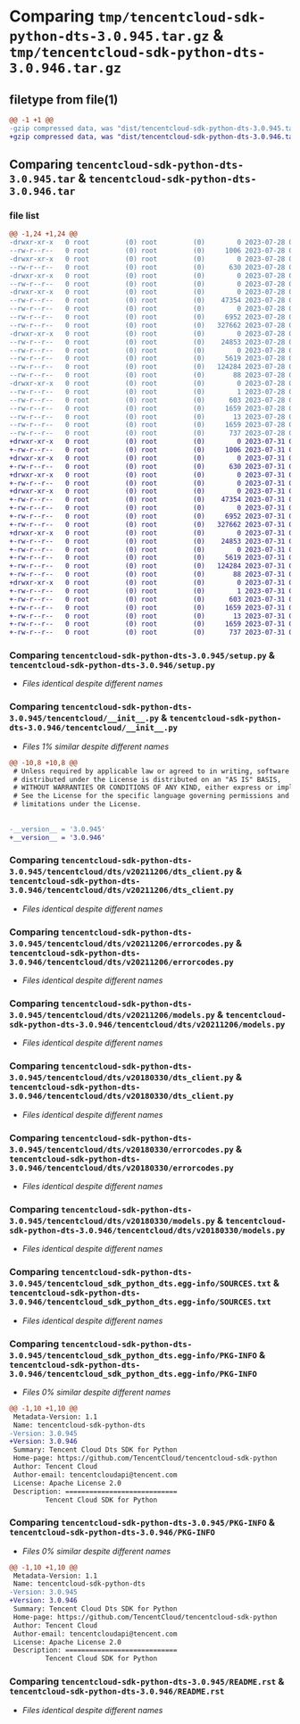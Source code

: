 # Comparing `tmp/tencentcloud-sdk-python-dts-3.0.945.tar.gz` & `tmp/tencentcloud-sdk-python-dts-3.0.946.tar.gz`

## filetype from file(1)

```diff
@@ -1 +1 @@
-gzip compressed data, was "dist/tencentcloud-sdk-python-dts-3.0.945.tar", last modified: Fri Jul 28 00:27:23 2023, max compression
+gzip compressed data, was "dist/tencentcloud-sdk-python-dts-3.0.946.tar", last modified: Mon Jul 31 00:25:22 2023, max compression
```

## Comparing `tencentcloud-sdk-python-dts-3.0.945.tar` & `tencentcloud-sdk-python-dts-3.0.946.tar`

### file list

```diff
@@ -1,24 +1,24 @@
-drwxr-xr-x   0 root         (0) root         (0)        0 2023-07-28 00:27:23.000000 tencentcloud-sdk-python-dts-3.0.945/
--rw-r--r--   0 root         (0) root         (0)     1006 2023-07-28 00:27:22.000000 tencentcloud-sdk-python-dts-3.0.945/setup.py
-drwxr-xr-x   0 root         (0) root         (0)        0 2023-07-28 00:27:23.000000 tencentcloud-sdk-python-dts-3.0.945/tencentcloud/
--rw-r--r--   0 root         (0) root         (0)      630 2023-07-28 00:27:22.000000 tencentcloud-sdk-python-dts-3.0.945/tencentcloud/__init__.py
-drwxr-xr-x   0 root         (0) root         (0)        0 2023-07-28 00:27:23.000000 tencentcloud-sdk-python-dts-3.0.945/tencentcloud/dts/
--rw-r--r--   0 root         (0) root         (0)        0 2023-07-28 00:27:22.000000 tencentcloud-sdk-python-dts-3.0.945/tencentcloud/dts/__init__.py
-drwxr-xr-x   0 root         (0) root         (0)        0 2023-07-28 00:27:23.000000 tencentcloud-sdk-python-dts-3.0.945/tencentcloud/dts/v20211206/
--rw-r--r--   0 root         (0) root         (0)    47354 2023-07-28 00:27:22.000000 tencentcloud-sdk-python-dts-3.0.945/tencentcloud/dts/v20211206/dts_client.py
--rw-r--r--   0 root         (0) root         (0)        0 2023-07-28 00:27:22.000000 tencentcloud-sdk-python-dts-3.0.945/tencentcloud/dts/v20211206/__init__.py
--rw-r--r--   0 root         (0) root         (0)     6952 2023-07-28 00:27:22.000000 tencentcloud-sdk-python-dts-3.0.945/tencentcloud/dts/v20211206/errorcodes.py
--rw-r--r--   0 root         (0) root         (0)   327662 2023-07-28 00:27:22.000000 tencentcloud-sdk-python-dts-3.0.945/tencentcloud/dts/v20211206/models.py
-drwxr-xr-x   0 root         (0) root         (0)        0 2023-07-28 00:27:23.000000 tencentcloud-sdk-python-dts-3.0.945/tencentcloud/dts/v20180330/
--rw-r--r--   0 root         (0) root         (0)    24853 2023-07-28 00:27:22.000000 tencentcloud-sdk-python-dts-3.0.945/tencentcloud/dts/v20180330/dts_client.py
--rw-r--r--   0 root         (0) root         (0)        0 2023-07-28 00:27:22.000000 tencentcloud-sdk-python-dts-3.0.945/tencentcloud/dts/v20180330/__init__.py
--rw-r--r--   0 root         (0) root         (0)     5619 2023-07-28 00:27:22.000000 tencentcloud-sdk-python-dts-3.0.945/tencentcloud/dts/v20180330/errorcodes.py
--rw-r--r--   0 root         (0) root         (0)   124284 2023-07-28 00:27:22.000000 tencentcloud-sdk-python-dts-3.0.945/tencentcloud/dts/v20180330/models.py
--rw-r--r--   0 root         (0) root         (0)       88 2023-07-28 00:27:23.000000 tencentcloud-sdk-python-dts-3.0.945/setup.cfg
-drwxr-xr-x   0 root         (0) root         (0)        0 2023-07-28 00:27:23.000000 tencentcloud-sdk-python-dts-3.0.945/tencentcloud_sdk_python_dts.egg-info/
--rw-r--r--   0 root         (0) root         (0)        1 2023-07-28 00:27:23.000000 tencentcloud-sdk-python-dts-3.0.945/tencentcloud_sdk_python_dts.egg-info/dependency_links.txt
--rw-r--r--   0 root         (0) root         (0)      603 2023-07-28 00:27:23.000000 tencentcloud-sdk-python-dts-3.0.945/tencentcloud_sdk_python_dts.egg-info/SOURCES.txt
--rw-r--r--   0 root         (0) root         (0)     1659 2023-07-28 00:27:23.000000 tencentcloud-sdk-python-dts-3.0.945/tencentcloud_sdk_python_dts.egg-info/PKG-INFO
--rw-r--r--   0 root         (0) root         (0)       13 2023-07-28 00:27:23.000000 tencentcloud-sdk-python-dts-3.0.945/tencentcloud_sdk_python_dts.egg-info/top_level.txt
--rw-r--r--   0 root         (0) root         (0)     1659 2023-07-28 00:27:23.000000 tencentcloud-sdk-python-dts-3.0.945/PKG-INFO
--rw-r--r--   0 root         (0) root         (0)      737 2023-07-28 00:27:22.000000 tencentcloud-sdk-python-dts-3.0.945/README.rst
+drwxr-xr-x   0 root         (0) root         (0)        0 2023-07-31 00:25:22.000000 tencentcloud-sdk-python-dts-3.0.946/
+-rw-r--r--   0 root         (0) root         (0)     1006 2023-07-31 00:25:22.000000 tencentcloud-sdk-python-dts-3.0.946/setup.py
+drwxr-xr-x   0 root         (0) root         (0)        0 2023-07-31 00:25:22.000000 tencentcloud-sdk-python-dts-3.0.946/tencentcloud/
+-rw-r--r--   0 root         (0) root         (0)      630 2023-07-31 00:25:22.000000 tencentcloud-sdk-python-dts-3.0.946/tencentcloud/__init__.py
+drwxr-xr-x   0 root         (0) root         (0)        0 2023-07-31 00:25:22.000000 tencentcloud-sdk-python-dts-3.0.946/tencentcloud/dts/
+-rw-r--r--   0 root         (0) root         (0)        0 2023-07-31 00:25:22.000000 tencentcloud-sdk-python-dts-3.0.946/tencentcloud/dts/__init__.py
+drwxr-xr-x   0 root         (0) root         (0)        0 2023-07-31 00:25:22.000000 tencentcloud-sdk-python-dts-3.0.946/tencentcloud/dts/v20211206/
+-rw-r--r--   0 root         (0) root         (0)    47354 2023-07-31 00:25:22.000000 tencentcloud-sdk-python-dts-3.0.946/tencentcloud/dts/v20211206/dts_client.py
+-rw-r--r--   0 root         (0) root         (0)        0 2023-07-31 00:25:22.000000 tencentcloud-sdk-python-dts-3.0.946/tencentcloud/dts/v20211206/__init__.py
+-rw-r--r--   0 root         (0) root         (0)     6952 2023-07-31 00:25:22.000000 tencentcloud-sdk-python-dts-3.0.946/tencentcloud/dts/v20211206/errorcodes.py
+-rw-r--r--   0 root         (0) root         (0)   327662 2023-07-31 00:25:22.000000 tencentcloud-sdk-python-dts-3.0.946/tencentcloud/dts/v20211206/models.py
+drwxr-xr-x   0 root         (0) root         (0)        0 2023-07-31 00:25:22.000000 tencentcloud-sdk-python-dts-3.0.946/tencentcloud/dts/v20180330/
+-rw-r--r--   0 root         (0) root         (0)    24853 2023-07-31 00:25:22.000000 tencentcloud-sdk-python-dts-3.0.946/tencentcloud/dts/v20180330/dts_client.py
+-rw-r--r--   0 root         (0) root         (0)        0 2023-07-31 00:25:22.000000 tencentcloud-sdk-python-dts-3.0.946/tencentcloud/dts/v20180330/__init__.py
+-rw-r--r--   0 root         (0) root         (0)     5619 2023-07-31 00:25:22.000000 tencentcloud-sdk-python-dts-3.0.946/tencentcloud/dts/v20180330/errorcodes.py
+-rw-r--r--   0 root         (0) root         (0)   124284 2023-07-31 00:25:22.000000 tencentcloud-sdk-python-dts-3.0.946/tencentcloud/dts/v20180330/models.py
+-rw-r--r--   0 root         (0) root         (0)       88 2023-07-31 00:25:22.000000 tencentcloud-sdk-python-dts-3.0.946/setup.cfg
+drwxr-xr-x   0 root         (0) root         (0)        0 2023-07-31 00:25:22.000000 tencentcloud-sdk-python-dts-3.0.946/tencentcloud_sdk_python_dts.egg-info/
+-rw-r--r--   0 root         (0) root         (0)        1 2023-07-31 00:25:22.000000 tencentcloud-sdk-python-dts-3.0.946/tencentcloud_sdk_python_dts.egg-info/dependency_links.txt
+-rw-r--r--   0 root         (0) root         (0)      603 2023-07-31 00:25:22.000000 tencentcloud-sdk-python-dts-3.0.946/tencentcloud_sdk_python_dts.egg-info/SOURCES.txt
+-rw-r--r--   0 root         (0) root         (0)     1659 2023-07-31 00:25:22.000000 tencentcloud-sdk-python-dts-3.0.946/tencentcloud_sdk_python_dts.egg-info/PKG-INFO
+-rw-r--r--   0 root         (0) root         (0)       13 2023-07-31 00:25:22.000000 tencentcloud-sdk-python-dts-3.0.946/tencentcloud_sdk_python_dts.egg-info/top_level.txt
+-rw-r--r--   0 root         (0) root         (0)     1659 2023-07-31 00:25:22.000000 tencentcloud-sdk-python-dts-3.0.946/PKG-INFO
+-rw-r--r--   0 root         (0) root         (0)      737 2023-07-31 00:25:22.000000 tencentcloud-sdk-python-dts-3.0.946/README.rst
```

### Comparing `tencentcloud-sdk-python-dts-3.0.945/setup.py` & `tencentcloud-sdk-python-dts-3.0.946/setup.py`

 * *Files identical despite different names*

### Comparing `tencentcloud-sdk-python-dts-3.0.945/tencentcloud/__init__.py` & `tencentcloud-sdk-python-dts-3.0.946/tencentcloud/__init__.py`

 * *Files 1% similar despite different names*

```diff
@@ -10,8 +10,8 @@
 # Unless required by applicable law or agreed to in writing, software
 # distributed under the License is distributed on an "AS IS" BASIS,
 # WITHOUT WARRANTIES OR CONDITIONS OF ANY KIND, either express or implied.
 # See the License for the specific language governing permissions and
 # limitations under the License.
 
 
-__version__ = '3.0.945'
+__version__ = '3.0.946'
```

### Comparing `tencentcloud-sdk-python-dts-3.0.945/tencentcloud/dts/v20211206/dts_client.py` & `tencentcloud-sdk-python-dts-3.0.946/tencentcloud/dts/v20211206/dts_client.py`

 * *Files identical despite different names*

### Comparing `tencentcloud-sdk-python-dts-3.0.945/tencentcloud/dts/v20211206/errorcodes.py` & `tencentcloud-sdk-python-dts-3.0.946/tencentcloud/dts/v20211206/errorcodes.py`

 * *Files identical despite different names*

### Comparing `tencentcloud-sdk-python-dts-3.0.945/tencentcloud/dts/v20211206/models.py` & `tencentcloud-sdk-python-dts-3.0.946/tencentcloud/dts/v20211206/models.py`

 * *Files identical despite different names*

### Comparing `tencentcloud-sdk-python-dts-3.0.945/tencentcloud/dts/v20180330/dts_client.py` & `tencentcloud-sdk-python-dts-3.0.946/tencentcloud/dts/v20180330/dts_client.py`

 * *Files identical despite different names*

### Comparing `tencentcloud-sdk-python-dts-3.0.945/tencentcloud/dts/v20180330/errorcodes.py` & `tencentcloud-sdk-python-dts-3.0.946/tencentcloud/dts/v20180330/errorcodes.py`

 * *Files identical despite different names*

### Comparing `tencentcloud-sdk-python-dts-3.0.945/tencentcloud/dts/v20180330/models.py` & `tencentcloud-sdk-python-dts-3.0.946/tencentcloud/dts/v20180330/models.py`

 * *Files identical despite different names*

### Comparing `tencentcloud-sdk-python-dts-3.0.945/tencentcloud_sdk_python_dts.egg-info/SOURCES.txt` & `tencentcloud-sdk-python-dts-3.0.946/tencentcloud_sdk_python_dts.egg-info/SOURCES.txt`

 * *Files identical despite different names*

### Comparing `tencentcloud-sdk-python-dts-3.0.945/tencentcloud_sdk_python_dts.egg-info/PKG-INFO` & `tencentcloud-sdk-python-dts-3.0.946/tencentcloud_sdk_python_dts.egg-info/PKG-INFO`

 * *Files 0% similar despite different names*

```diff
@@ -1,10 +1,10 @@
 Metadata-Version: 1.1
 Name: tencentcloud-sdk-python-dts
-Version: 3.0.945
+Version: 3.0.946
 Summary: Tencent Cloud Dts SDK for Python
 Home-page: https://github.com/TencentCloud/tencentcloud-sdk-python
 Author: Tencent Cloud
 Author-email: tencentcloudapi@tencent.com
 License: Apache License 2.0
 Description: ============================
         Tencent Cloud SDK for Python
```

### Comparing `tencentcloud-sdk-python-dts-3.0.945/PKG-INFO` & `tencentcloud-sdk-python-dts-3.0.946/PKG-INFO`

 * *Files 0% similar despite different names*

```diff
@@ -1,10 +1,10 @@
 Metadata-Version: 1.1
 Name: tencentcloud-sdk-python-dts
-Version: 3.0.945
+Version: 3.0.946
 Summary: Tencent Cloud Dts SDK for Python
 Home-page: https://github.com/TencentCloud/tencentcloud-sdk-python
 Author: Tencent Cloud
 Author-email: tencentcloudapi@tencent.com
 License: Apache License 2.0
 Description: ============================
         Tencent Cloud SDK for Python
```

### Comparing `tencentcloud-sdk-python-dts-3.0.945/README.rst` & `tencentcloud-sdk-python-dts-3.0.946/README.rst`

 * *Files identical despite different names*

